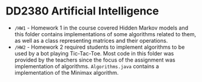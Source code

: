 # DD2380 Artificial Intelligence

* `/HW1` - Homework 1 in the course covered Hidden Markov models and this folder contains implementations of some algorithms related to them, as well as a class representing matrices and their operations.
* `/HW2` - Homework 2 required students to implement algorithms to be used by a bot playing Tic-Tac-Toe. Most code in this folder was provided by the teachers since the focus of the assignment was implementation of algorithms. `Algorithms.java` contains a implementation of the Minimax algorithm.
